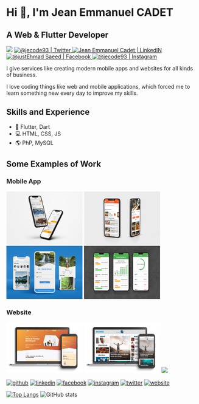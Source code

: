 
# Hi 👋, I'm **Jean Emmanuel CADET**
## A Web & Flutter Developer

<p align="center">

![](https://komarev.com/ghpvc/?username=jecode93&color=blueviolet&label=Profile+Views)
<a href="https://twitter.com/@jecode93">
<img alt="@jecode93 | Twitter" src="https://img.shields.io/badge/twitter-%231DA1F2.svg?&style=for-the-badge&logo=twitter&logoColor=white" />
</a>  <a href="https://www.linkedin.com/in/jean-emmanuel-cadet-169a51137/">
<img alt="Jean Emmanuel Cadet | LinkedIN"  src="https://img.shields.io/badge/linkedin-%230077B5.svg?&style=for-the-badge&logo=linkedin&logoColor=white" />
</a>
<a href="https://www.facebook.com/@jecode93">
<img  alt="@justEhmad Saeed | Facebook" src="https://img.shields.io/badge/facebook-%231877F2.svg?&style=for-the-badge&logo=facebook&logoColor=white" />
</a>
<a href="https://www.instagram.com/@jecode93">
<img alt="@jecode93 | Instagram"  src="https://img.shields.io/badge/instagram-%23E4405F.svg?&style=for-the-badge&logo=instagram&logoColor=white" />
</a>
</p>


I give services like creating modern mobile apps and websites for all kinds of business.<br/>

I love coding things like web and mobile applications, which forced me to learn something new every day to improve my skills.

## Skills and Experience

* 📱 Flutter, Dart
* 💻 HTML, CSS, JS
* 🌎 PhP, MySQL

## Some Examples of Work

### Mobile App
<img src="https://github.com/jecode93/jecode93/blob/dc68316b46ecf82e53419744bc08895cbe4828ad/hotelsReservation.png" width="200" height="140"> <img src="https://github.com/jecode93/jecode93/blob/dc68316b46ecf82e53419744bc08895cbe4828ad/foodDelivery.png" width="200" height="140"> <img src="https://github.com/jecode93/jecode93/blob/dc68316b46ecf82e53419744bc08895cbe4828ad/socialShare.png" width="200" height="140" > <img src="https://github.com/jecode93/jecode93/blob/dc68316b46ecf82e53419744bc08895cbe4828ad/budgetAppUI.png" width="200" height="140" >

### Website
<img src="https://github.com/jecode93/jecode93/blob/f1bd375a3dd879afa07c06fe98cf0cc0064ae5a5/jec.png" width="200" > <img src="https://github.com/jecode93/jecode93/blob/f1bd375a3dd879afa07c06fe98cf0cc0064ae5a5/cdi.png" width="200" > <img src="https://github.com/jecode93/jecode93/blob/f1bd375a3dd879afa07c06fe98cf0cc0064ae5a5/cdeph.png" width="200" >



[<img src='https://cdn.jsdelivr.net/npm/simple-icons@3.0.1/icons/github.svg' alt='github' height='40'>](https://github.com/https://github.com/jecode93)  [<img src='https://cdn.jsdelivr.net/npm/simple-icons@3.0.1/icons/linkedin.svg' alt='linkedin' height='40'>](https://www.linkedin.com/in/https://www.linkedin.com/in/jean-emmanuel-cadet-169a51137//)  [<img src='https://cdn.jsdelivr.net/npm/simple-icons@3.0.1/icons/facebook.svg' alt='facebook' height='40'>](https://www.facebook.com/https://www.facebook.com/jecode93?_rdc=1&_rdr)  [<img src='https://cdn.jsdelivr.net/npm/simple-icons@3.0.1/icons/instagram.svg' alt='instagram' height='40'>](https://www.instagram.com/https://www.instagram.com/jec_ode93//)  [<img src='https://cdn.jsdelivr.net/npm/simple-icons@3.0.1/icons/twitter.svg' alt='twitter' height='40'>](https://twitter.com/https://twitter.com/jecode93)  [<img src='https://cdn.jsdelivr.net/npm/simple-icons@3.0.1/icons/icloud.svg' alt='website' height='40'>](https://jeanemmanuelcadet.com)  

[![Top Langs](https://github-readme-stats.vercel.app/api/top-langs/?username=jecode93)](https://github.com/anuraghazra/github-readme-stats) ![GitHub stats](https://github-readme-stats.vercel.app/api?username=jecode93&show_icons=true)  
